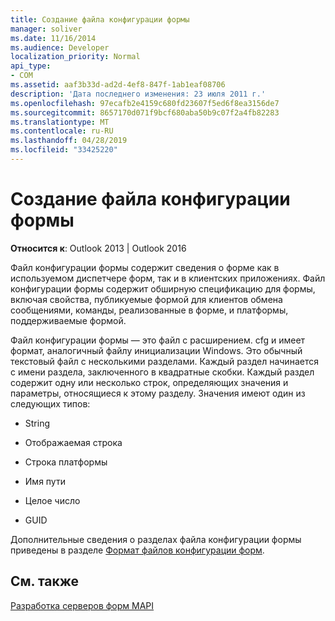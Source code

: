 ```yaml
---
title: Создание файла конфигурации формы
manager: soliver
ms.date: 11/16/2014
ms.audience: Developer
localization_priority: Normal
api_type:
- COM
ms.assetid: aaf3b33d-ad2d-4ef8-847f-1ab1eaf08706
description: 'Дата последнего изменения: 23 июля 2011 г.'
ms.openlocfilehash: 97ecafb2e4159c680fd23607f5ed6f8ea3156de7
ms.sourcegitcommit: 8657170d071f9bcf680aba50b9c07f2a4fb82283
ms.translationtype: MT
ms.contentlocale: ru-RU
ms.lasthandoff: 04/28/2019
ms.locfileid: "33425220"
---
```

# <a name="creating-a-form-configuration-file"></a>Создание файла конфигурации формы

  
  
**Относится к**: Outlook 2013 | Outlook 2016 
  
Файл конфигурации формы содержит сведения о форме как в используемом диспетчере форм, так и в клиентских приложениях. Файл конфигурации формы содержит обширную спецификацию для формы, включая свойства, публикуемые формой для клиентов обмена сообщениями, команды, реализованные в форме, и платформы, поддерживаемые формой.
  
Файл конфигурации формы — это файл с расширением. cfg и имеет формат, аналогичный файлу инициализации Windows. Это обычный текстовый файл с несколькими разделами. Каждый раздел начинается с имени раздела, заключенного в квадратные скобки. Каждый раздел содержит одну или несколько строк, определяющих значения и параметры, относящиеся к этому разделу. Значения имеют один из следующих типов:
  
- String
    
- Отображаемая строка
    
- Строка платформы
    
- Имя пути
    
- Целое число
    
- GUID
    
Дополнительные сведения о разделах файла конфигурации формы приведены в разделе [Формат файлов конфигурации форм](file-format-of-form-configuration-files.md).
  
## <a name="see-also"></a>См. также



[Разработка серверов форм MAPI](developing-mapi-form-servers.md)

